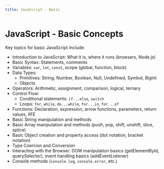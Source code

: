 ```yaml
---
title: JavaScript - Basic
---
```


# JavaScript - Basic Concepts

Key topics for basic JavaScript include:

- Introduction to JavaScript: What it is, where it runs (browsers, Node.js)
- Basic Syntax: Statements, comments
- Variables: `var`, `let`, `const`, scope (global, function, block)
- Data Types:
    - Primitives: String, Number, Boolean, Null, Undefined, Symbol, BigInt
    - Objects
- Operators: Arithmetic, assignment, comparison, logical, ternary
- Control Flow:
    - Conditional statements: `if...else`, `switch`
    - Loops: `for`, `while`, `do...while`, `for...in`, `for...of`
- Functions: Declaration, expression, arrow functions, parameters, return values, IIFE
- Basic String manipulation and methods
- Basic Array manipulation and methods (push, pop, shift, unshift, slice, splice)
- Basic Object creation and property access (dot notation, bracket notation)
- Type Coercion and Conversion
- Interacting with the Browser: DOM manipulation basics (getElementById, querySelector), event handling basics (addEventListener)
- Console methods (`console.log`, `console.error`, etc.)
